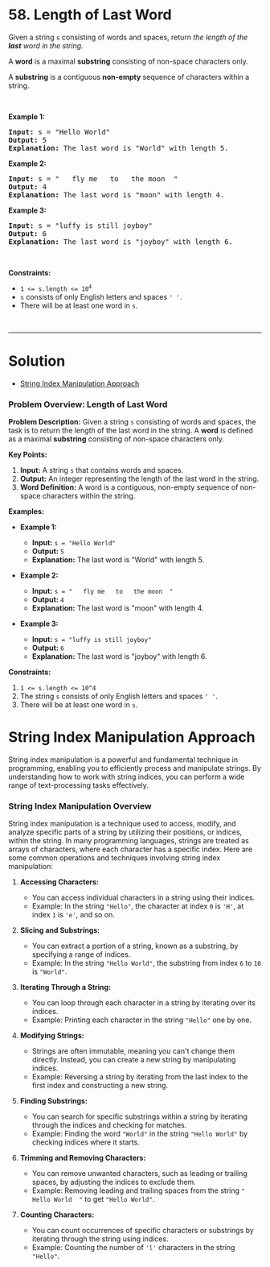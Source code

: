 # 58. Length of Last Word

<p>Given a string <code>s</code> consisting of words and spaces, return <em>the length of the <strong>last</strong> word in the string.</em></p>

<p>A <strong>word</strong> is a maximal <strong>substring</strong> consisting of non-space characters only.</p>

A <strong>substring</strong> is a contiguous <strong>non-empty</strong> sequence of characters within a string.

<p>&nbsp;</p>
<p><strong class="example">Example 1:</strong></p>

<pre><strong>Input:</strong> s = "Hello World"
<strong>Output:</strong> 5
<strong>Explanation:</strong> The last word is "World" with length 5.
</pre>

<p><strong class="example">Example 2:</strong></p>

<pre><strong>Input:</strong> s = "   fly me   to   the moon  "
<strong>Output:</strong> 4
<strong>Explanation:</strong> The last word is "moon" with length 4.
</pre>

<p><strong class="example">Example 3:</strong></p>

<pre><strong>Input:</strong> s = "luffy is still joyboy"
<strong>Output:</strong> 6
<strong>Explanation:</strong> The last word is "joyboy" with length 6.
</pre>

<p>&nbsp;</p>
<p><strong>Constraints:</strong></p>

<ul>
  <li><code>1 &lt;= s.length &lt;= 10<sup>4</sup></code></li>
  <li><code>s</code> consists of only English letters and spaces <code>' '</code>.</li>
  <li>There will be at least one word in <code>s</code>.</li>
</ul>

<br>

---

# Solution

- [String Index Manipulation Approach](#string-index-manipulation-approach)

### Problem Overview: Length of Last Word

**Problem Description:**
Given a string `s` consisting of words and spaces, the task is to return the length of the last word in the string. A **word** is defined as a maximal **substring** consisting of non-space characters only.

**Key Points:**
1. **Input:** A string `s` that contains words and spaces.
2. **Output:** An integer representing the length of the last word in the string.
3. **Word Definition:** A word is a contiguous, non-empty sequence of non-space characters within the string.

**Examples:**

- **Example 1:**
  - **Input:** `s = "Hello World"`
  - **Output:** `5`
  - **Explanation:** The last word is "World" with length 5.
  
- **Example 2:**
  - **Input:** `s = "   fly me   to   the moon  "`
  - **Output:** `4`
  - **Explanation:** The last word is "moon" with length 4.
  
- **Example 3:**
  - **Input:** `s = "luffy is still joyboy"`
  - **Output:** `6`
  - **Explanation:** The last word is "joyboy" with length 6.

**Constraints:**
1. `1 <= s.length <= 10^4`
2. The string `s` consists of only English letters and spaces `' '`.
3. There will be at least one word in `s`.

# String Index Manipulation Approach

String index manipulation is a powerful and fundamental technique in programming, enabling you to efficiently process and manipulate strings. By understanding how to work with string indices, you can perform a wide range of text-processing tasks effectively.

### String Index Manipulation Overview

String index manipulation is a technique used to access, modify, and analyze specific parts of a string by utilizing their positions, or indices, within the string. In many programming languages, strings are treated as arrays of characters, where each character has a specific index. Here are some common operations and techniques involving string index manipulation:

1. **Accessing Characters:**
   - You can access individual characters in a string using their indices.
   - Example: In the string `"Hello"`, the character at index `0` is `'H'`, at index `1` is `'e'`, and so on.

2. **Slicing and Substrings:**
   - You can extract a portion of a string, known as a substring, by specifying a range of indices.
   - Example: In the string `"Hello World"`, the substring from index `6` to `10` is `"World"`.

3. **Iterating Through a String:**
   - You can loop through each character in a string by iterating over its indices.
   - Example: Printing each character in the string `"Hello"` one by one.

4. **Modifying Strings:**
   - Strings are often immutable, meaning you can't change them directly. Instead, you can create a new string by manipulating indices.
   - Example: Reversing a string by iterating from the last index to the first index and constructing a new string.

5. **Finding Substrings:**
   - You can search for specific substrings within a string by iterating through the indices and checking for matches.
   - Example: Finding the word `"World"` in the string `"Hello World"` by checking indices where it starts.

6. **Trimming and Removing Characters:**
   - You can remove unwanted characters, such as leading or trailing spaces, by adjusting the indices to exclude them.
   - Example: Removing leading and trailing spaces from the string `"  Hello World  "` to get `"Hello World"`.

7. **Counting Characters:**
   - You can count occurrences of specific characters or substrings by iterating through the string using indices.
   - Example: Counting the number of `'l'` characters in the string `"Hello"`.
